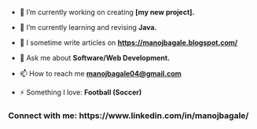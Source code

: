 - 🔭 I’m currently working on creating **[my new project].**

- 🌱 I’m currently learning and revising **Java.**

- 📝 I sometime write articles on **https://manojbagale.blogspot.com/**

- 💬 Ask me about **Software/Web Development.**

- 📫 How to reach me **manojbagale04@gmail.com**

- ⚡ Something I love: **Football (Soccer)**

<h3 align="left">Connect with me: https://www.linkedin.com/in/manojbagale/ </h3>
<p align="left">
</p>
